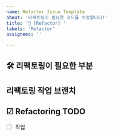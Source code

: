 ```yaml
---
name: Refactor Issue Template
about: '리팩토링이 필요한 코드를 수정합니다!'
title: '🔨 [Refactor] '
labels: 'Refactor'
assignees: ''

---
```


## 🛠️ 리팩토링이 필요한 부분

## 리팩토링 작업 브랜치

## ☑ Refactoring TODO

- [ ] 작업
